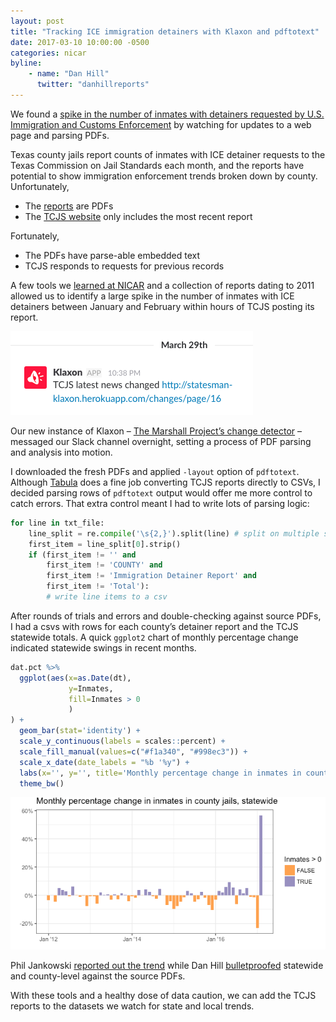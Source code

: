 ```yaml
---
layout: post
title: "Tracking ICE immigration detainers with Klaxon and pdftotext"
date: 2017-03-10 10:00:00 -0500
categories: nicar
byline:
    - name: "Dan Hill"
      twitter: "danhillreports"
---
```


We found a [spike in the number of inmates with detainers requested by U.S. Immigration and Customs Enforcement](https://www.mystatesman.com/news/local-govt--politics/analysis-local-spike-immigration-detentions-echoed-across-state/VsTXp6OnTmYQ9HQhgnEyjP/) by watching for updates to a web page and parsing PDFs.

Texas county jails report counts of inmates with ICE detainer requests to the Texas Commission on Jail Standards each month, and the reports have potential to show immigration enforcement trends broken down by county. Unfortunately,
<ul>
    <li>The <a href="http://www.tcjs.state.tx.us/docs/ImmigrationDetainerReportCurrent.pdf">reports</a> are PDFs</li>
    <li>The <a href="http://www.tcjs.state.tx.us/">TCJS website</a> only includes the most recent report</li>
</ul>

Fortunately,
<ul>
    <li>The PDFs have parse-able embedded text</li>
    <li>TCJS responds to requests for previous records</li>
</ul>

A few tools we [learned at NICAR](https://statesman.github.io/nicar/2017/03/10/nicar17.html) and a collection of reports dating to 2011 allowed us to identify a large spike in the number of inmates with ICE detainers between January and February within hours of TCJS posting its report.

![Klaxon alerts the Slack channel](/assets/img/2017-04-10-klax.png)

Our new instance of Klaxon – [The Marshall Project’s change detector](https://github.com/themarshallproject/klaxon) – messaged our Slack channel overnight, setting a process of PDF parsing and analysis into motion.

I downloaded the fresh PDFs and applied `-layout` option of `pdftotext`. Although [Tabula](http://tabula.technology/) does a fine job converting TCJS reports directly to CSVs, I decided parsing rows of `pdftotext` output would offer me more control to catch errors. That extra control meant I had to write lots of parsing logic:

```python
for line in txt_file:
    line_split = re.compile('\s{2,}').split(line) # split on multiple spaces
    first_item = line_split[0].strip()
    if (first_item != '' and
        first_item != 'COUNTY' and
        first_item != 'Immigration Detainer Report' and
        first_item != 'Total'):
        # write line items to a csv
```

After rounds of trials and errors and double-checking against source PDFs, I had a csvs with rows for each county’s detainer report and the TCJS statewide totals. A quick `ggplot2` chart of monthly percentage change indicated statewide swings in recent months.

```R
dat.pct %>%
  ggplot(aes(x=as.Date(dt),
             y=Inmates,
             fill=Inmates > 0
             )
) +
  geom_bar(stat='identity') +
  scale_y_continuous(labels = scales::percent) +
  scale_fill_manual(values=c("#f1a340", "#998ec3")) +
  scale_x_date(date_labels = "%b '%y") +
  labs(x='', y='', title='Monthly percentage change in inmates in county jails, statewide') +
  theme_bw()
```

![Percentage change in inmates with ICE detainers by month](/assets/img/2017-04-10-chart.png)

Phil Jankowski [reported out the trend](http://www.mystatesman.com/news/local-govt--politics/analysis-local-spike-immigration-detentions-echoed-across-state/VsTXp6OnTmYQ9HQhgnEyjP/) while Dan Hill [bulletproofed](https://github.com/propublica/guides/blob/master/data-bulletproofing.md) statewide and county-level against the source PDFs.

With these tools and a healthy dose of data caution, we can add the TCJS reports to the datasets we watch for state and local trends.
